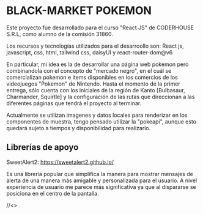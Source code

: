 <h1><Strong>BLACK-MARKET POKEMON</Strong></h1>

Este proyecto fue desarrollado para el curso "React JS" de CODERHOUSE S.R.L, como alumno de la comisión 31860.

Los recursos y tecnologías utilizados para el desarroollo son: React js, javascript, css, html, tailwind css, daisyUI y react-router-dom@v6

En particular, mi idea es la de desarrollar una página web pokemon pero combinandola con el concepto de "mercado negro", en el cuál se comercializan pokemon e items disponibles en los comercios de los videojuegos "Pokemon" de Nintendo.
Hasta el momento de la primer entrega, sólo cuenta con los iniciales de la región de Kanto [Bulbasaur, Charmander, Squirtle] y la configuración de las rutas que direccionan a las diferentes páginas que tendrá el proyecto al terminar.

Actualmente se utilizan imagenes y datos locales para renderizar en los componentes de muestra, tengo pensado utilizar la "pokeapi", aunque esto quedará sujeto a tiempos y disponibilidad para realizarlo.

<h2><Strong>Librerías de apoyo</Strong></h2>

SweetAlert2: https://sweetalert2.github.io/

Es una librería popular que simplifica la manera para mostrar mensajes de alerta de una manera más amigable y personalizada para el usuario. A nivel experiencia de usuario me parece más significativa ya que al dispararse se posiciona en el centro de la pantalla.

//<>
